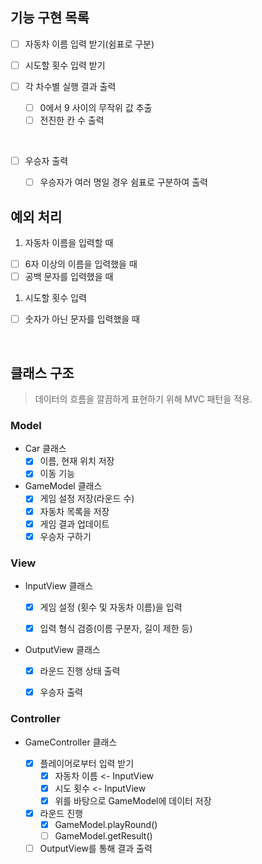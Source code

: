 ## 기능 구현 목록

- [ ] 자동차 이름 입력 받기(쉼표로 구분)

- [ ] 시도할 횟수 입력 받기

- [ ] 각 차수별 실행 결과 출력
  - [ ] 0에서 9 사이의 무작위 값 추출
  - [ ] 전진한 칸 수 출력
  
</br>

- [ ] 우승자 출력
  - [ ] 우승자가 여러 명일 경우 쉼표로 구분하여 출력


## 예외 처리
1. 자동차 이름을 입력할 때
- [ ] 6자 이상의 이름을 입력했을 때
- [ ] 공백 문자를 입력했을 때

1. 시도할 횟수 입력
- [ ] 숫자가 아닌 문자를 입력했을 때

<br/>

## 클래스 구조
> 데이터의 흐름을 깔끔하게 표현하기 위해 MVC 패턴을 적용.

### Model

- Car 클래스
  - [X] 이름, 현재 위치 저장
  - [X] 이동 기능
  
- GameModel 클래스
  - [X] 게임 설정 저장(라운드 수)
  - [X] 자동차 목록을 저장
  - [X] 게임 결과 업데이트
  - [X] 우승자 구하기
  
### View

- InputView 클래스
  - [X] 게임 설정 (횟수 및 자동차 이름)을 입력
  - [X] 입력 형식 검증(이름 구분자, 길이 제한 등)


- OutputView 클래스
  - [X] 라운드 진행 상태 출력
  - [X] 우승자 출력


### Controller

- GameController 클래스
  
  - [X] 플레이어로부터 입력 받기
    - [X] 자동차 이름 <- InputView
    - [X] 시도 횟수 <- InputView
    - [X] 위를 바탕으로 GameModel에 데이터 저장
  - [X] 라운드 진행
    - [X] GameModel.playRound()
    - [ ] GameModel.getResult()
  - [ ] OutputView를 통해 결과 출력